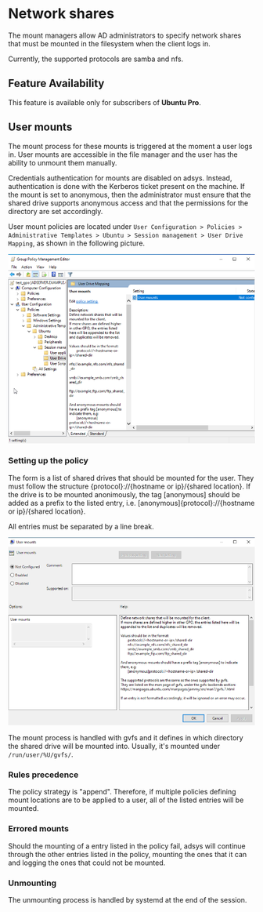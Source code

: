 # Network shares

The mount managers allow AD administrators to specify network shares that must be mounted in the filesystem when the client logs in.

Currently, the supported protocols are samba and nfs.

## Feature Availability

This feature is available only for subscribers of **Ubuntu Pro**.

## User mounts

The mount process for these mounts is triggered at the moment a user logs in. User mounts are accessible in the file manager and the user has the ability to unmount them manually.

Credentials authentication for mounts are disabled on adsys. Instead, authentication is done with the Kerberos ticket present on the machine. If the mount is set to anonymous, then the administrator must ensure that the shared drive supports anonymous access and that the permissions for the directory are set accordingly.

User mount policies are located under `User Configuration > Policies > Administrative Templates > Ubuntu > Session management > User Drive Mapping`, as shown in the following picture.

![Path to User Drive Mapping policy](images/Network-shares/user-mounts-policy-loc.png)

### Setting up the policy

The form is a list of shared drives that should be mounted for the user. They must follow the structure {protocol}://{hostname or ip}/{shared location}. If the drive is to be mounted anonimously, the tag [anonymous] should be added as a prefix to the listed entry, i.e. [anonymous]{protocol}://{hostname or ip}/{shared location}.

All entries must be separated by a line break.

![List of user mounts example](images/Network-shares/user-mounts-list.png)

The mount process is handled with gvfs and it defines in which directory the shared drive will be mounted into. Usually, it's mounted under `/run/user/%U/gvfs/`.

### Rules precedence

The policy strategy is "append". Therefore, if multiple policies defining mount locations are to be applied to a user, all of the listed entries will be mounted.

### Errored mounts

Should the mounting of a entry listed in the policy fail, adsys will continue through the other entries listed in the policy, mounting the ones that it can and logging the ones that could not be mounted.

### Unmounting

The unmounting process is handled by systemd at the end of the session.
